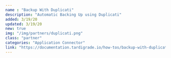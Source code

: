 ```yaml
---
name : "Backup With Duplicati"
description: "Automatic Backing Up using Duplicati"
added: 3/19/20
updated: 3/19/20
new: true
img: "/img/partners/duplicati.png"
class: "partner"
categories: "Application Connector"
link: "https://documentation.tardigrade.io/how-tos/backup-with-duplicati"
---
```

